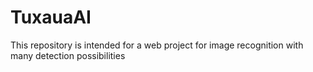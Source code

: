 # TuxauaAI
This repository is intended for a web project for image recognition with many detection possibilities
